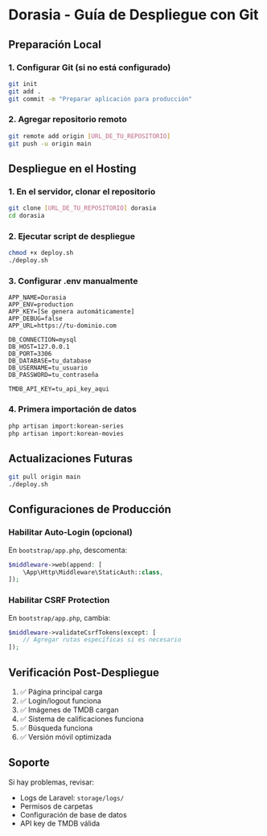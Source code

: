 # Dorasia - Guía de Despliegue con Git

## Preparación Local

### 1. Configurar Git (si no está configurado)
```bash
git init
git add .
git commit -m "Preparar aplicación para producción"
```

### 2. Agregar repositorio remoto
```bash
git remote add origin [URL_DE_TU_REPOSITORIO]
git push -u origin main
```

## Despliegue en el Hosting

### 1. En el servidor, clonar el repositorio
```bash
git clone [URL_DE_TU_REPOSITORIO] dorasia
cd dorasia
```

### 2. Ejecutar script de despliegue
```bash
chmod +x deploy.sh
./deploy.sh
```

### 3. Configurar .env manualmente
```env
APP_NAME=Dorasia
APP_ENV=production
APP_KEY=[Se genera automáticamente]
APP_DEBUG=false
APP_URL=https://tu-dominio.com

DB_CONNECTION=mysql
DB_HOST=127.0.0.1
DB_PORT=3306
DB_DATABASE=tu_database
DB_USERNAME=tu_usuario
DB_PASSWORD=tu_contraseña

TMDB_API_KEY=tu_api_key_aqui
```

### 4. Primera importación de datos
```bash
php artisan import:korean-series
php artisan import:korean-movies
```

## Actualizaciones Futuras

```bash
git pull origin main
./deploy.sh
```

## Configuraciones de Producción

### Habilitar Auto-Login (opcional)
En `bootstrap/app.php`, descomenta:
```php
$middleware->web(append: [
    \App\Http\Middleware\StaticAuth::class,
]);
```

### Habilitar CSRF Protection
En `bootstrap/app.php`, cambia:
```php
$middleware->validateCsrfTokens(except: [
    // Agregar rutas específicas si es necesario
]);
```

## Verificación Post-Despliegue

1. ✅ Página principal carga
2. ✅ Login/logout funciona
3. ✅ Imágenes de TMDB cargan
4. ✅ Sistema de calificaciones funciona
5. ✅ Búsqueda funciona
6. ✅ Versión móvil optimizada

## Soporte

Si hay problemas, revisar:
- Logs de Laravel: `storage/logs/`
- Permisos de carpetas
- Configuración de base de datos
- API key de TMDB válida